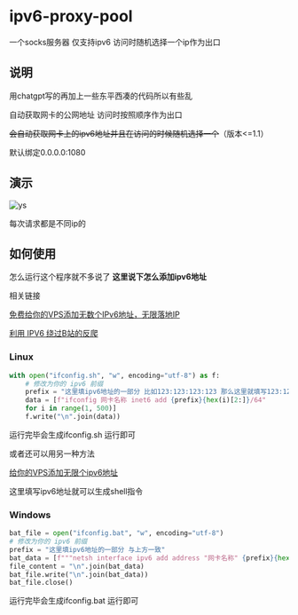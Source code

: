 # ipv6-proxy-pool
一个socks服务器 仅支持ipv6 访问时随机选择一个ip作为出口

## 说明
用chatgpt写的再加上一些东平西凑的代码所以有些乱

自动获取网卡的公网地址 访问时按照顺序作为出口

~~会自动获取网卡上的ipv6地址并且在访问的时候随机选择一个~~（版本<=1.1）

默认绑定0.0.0.0:1080

## 演示
![ys](https://github.com/stmtc233/ipv6-proxy-pool/blob/e18f0033c9b5c21a41fdec4613f67e8059582896/ys.gif)

每次请求都是不同ip的

## 如何使用
怎么运行这个程序就不多说了 **这里说下怎么添加ipv6地址**

相关链接

[免费给你的VPS添加无数个IPv6地址，无限落地IP](https://www.youtube.com/watch?v=kKb0iNZwb9g&t=336s&ab_channel=%E4%B8%8D%E8%89%AF%E6%9E%97)

[利用 IPV6 绕过B站的反爬](https://blog.yllhwa.com/2022/09/05/%E5%88%A9%E7%94%A8IPV6%E7%BB%95%E8%BF%87B%E7%AB%99%E7%9A%84%E5%8F%8D%E7%88%AC/)

### Linux
``` python
with open("ifconfig.sh", "w", encoding="utf-8") as f:
    # 修改为你的 ipv6 前缀
    prefix = "这里填ipv6地址的一部分 比如123:123:123:123 那么这里就填写123:123:123: 也就是把最后一个:后面的删了" 
    data = [f"ifconfig 网卡名称 inet6 add {prefix}{hex(i)[2:]}/64" 
    for i in range(1, 500)]
    f.write("\n".join(data))
```
运行完毕会生成ifconfig.sh 运行即可

或者还可以用另一种方法

[给你的VPS添加无限个ipv6地址](https://www.bulianglin.com/archives/ipv6.html)

这里填写ipv6地址就可以生成shell指令

### Windows
``` python
bat_file = open("ifconfig.bat", "w", encoding="utf-8")
# 修改为你的 ipv6 前缀
prefix = "这里填ipv6地址的一部分 与上方一致"
bat_data = [f"""netsh interface ipv6 add address "网卡名称" {prefix}{hex(i)[2:]}/64""" for i in range(1, 500)]
file_content = "\n".join(bat_data)
bat_file.write("\n".join(bat_data))
bat_file.close()
```
运行完毕会生成ifconfig.bat 运行即可
